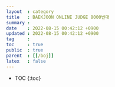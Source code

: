 ```yaml
---
layout  : category
title   : BAEKJOON ONLINE JUDGE 8000번대
summary : 
date    : 2022-08-15 00:42:12 +0900
updated : 2022-08-15 00:42:12 +0900
tag     : 
toc     : true
public  : true
parent  : [[/boj]]
latex   : false
---
```

* TOC
{:toc}
